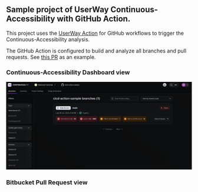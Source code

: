 ## Sample project of UserWay Continuous-Accessibility with GitHub Action.

This project uses the [UserWay Action](https://github.com/UserWayOrg/cicd-action) for GitHub workflows to trigger the Continuous-Accessibility analysis.

The GitHub Action is configured to build and analyze all branches and pull requests. See [this PR](https://github.com/UserWayOrg/cicd-action-sample/pulls) as an example.

### Continuous-Accessibility Dashboard view
![img.png](img.png)

### Bitbucket Pull Request view
